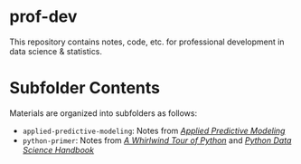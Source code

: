 # prof-dev
This repository contains notes, code, etc. for professional development in data science & statistics. 

# Subfolder Contents
Materials are organized into subfolders as follows:
* `applied-predictive-modeling`: Notes from [*Applied Predictive Modeling*](https://github.com/topepo/AppliedPredictiveModeling)
* `python-primer`: Notes from [*A Whirlwind Tour of Python*](https://github.com/jakevdp/WhirlwindTourOfPython) and [*Python Data Science Handbook*](https://github.com/jakevdp/PythonDataScienceHandbook)